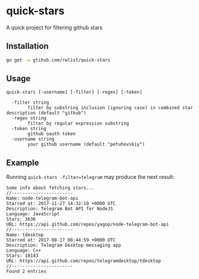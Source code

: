 # quick-stars

A quick project for filtering github stars

## Installation

```bash
go get -u gtihub.com/rwlist/quick-stars
```

## Usage

```text
quick-stars [-username] [-filter] [-regex] [-token]

  -filter string
        filter by substring inclusion (ignoring case) in combined star description (default "github")
  -regex string
        filter by regular expression substring
  -token string
        github oauth token
  -username string
        your github username (default "petuhovskiy")
```

## Example

Running `quick-stars -filter=telegram` may produce the next result:

```text
Some info about fetching stars...
//-----------------------
Name: node-telegram-bot-api
Starred at: 2017-11-27 14:32:10 +0000 UTC
Description: Telegram Bot API for NodeJS
Language: JavaScript
Stars: 3636
URL: https://api.github.com/repos/yagop/node-telegram-bot-api
//-----------------------
Name: tdesktop
Starred at: 2017-08-17 08:44:59 +0000 UTC
Description: Telegram Desktop messaging app
Language: C++
Stars: 10143
URL: https://api.github.com/repos/telegramdesktop/tdesktop
//-----------------------
Found 2 entries
```
